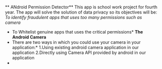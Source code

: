 ** ANdroid Permission Detector**
This app is school work project  for fourth year. The app will solve the solution of data privacy 
so its objectives will be:
 *To identify fraudulent apps that uses too many permissions such as camera*
  * To Whitelist genuine apps that uses the critical permissions*
**The Android Camera**
  * There are two ways in which you could use your camera in your application:*
    1.Using existing android camera application in our application
    2.Directly using Camera API provided by android in our application
  * 